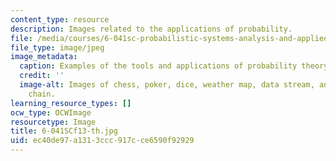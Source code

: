 ```yaml
---
content_type: resource
description: Images related to the applications of probability.
file: /media/courses/6-041sc-probabilistic-systems-analysis-and-applied-probability-fall-2013/ec40de97a1313ccc917cce6590f92929_6-041SCf13-th.jpg
file_type: image/jpeg
image_metadata:
  caption: Examples of the tools and applications of probability theory.
  credit: ''
  image-alt: Images of chess, poker, dice, weather map, data stream, and a Markov
    chain.
learning_resource_types: []
ocw_type: OCWImage
resourcetype: Image
title: 6-041SCf13-th.jpg
uid: ec40de97-a131-3ccc-917c-ce6590f92929
---
```

